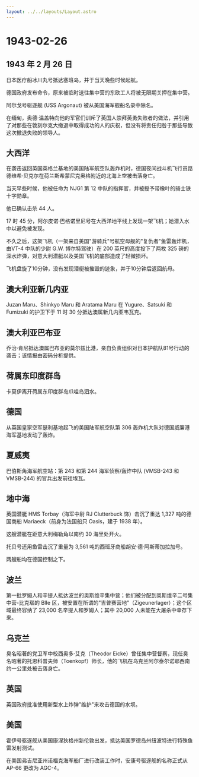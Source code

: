 ```yaml
---
layout: ../../layouts/Layout.astro
---
```


# 1943-02-26

## 1943 年 2 月 26 日

日本医疗船冰川丸号抵达塞班岛，并于当天晚些时候起航。

德国政府发布命令，原来被临时送往集中营的东欧工人将被无限期关押在集中营。

阿尔戈号驱逐舰 (USS Argonaut) 被从美国海军舰船名录中除名。

在缅甸，奥德·温盖特向他的军官们训斥了英国人崇拜英勇失败者的做法，并引用了对那些在敦刻尔克大撤退中取得成功的人的庆祝，但没有将责任归咎于那些导致这次撤退失败的领导人。

## 大西洋

在袭击返回英国英格兰基地的美国陆军航空队轰炸机时，德国夜间战斗机飞行员路德维希·贝克尔在荷兰斯希蒙尼克奥格附近的北海上空被击落身亡。

当天早些时候，他被任命为 NJG1 第 12
中队的指挥官，并被授予带橡叶的骑士铁十字勋章。

他已确认击杀 44 人。

17 时 45
分，阿尔皮诺·巴格诺里尼号在大西洋地平线上发现一架飞机；她潜入水中以避免被发现。

不久之后，这架飞机（一架来自美国"游骑兵"号航空母舰的"复仇者"鱼雷轰炸机，由VT-4
中队的少尉 G.W. 博尔特驾驶）在 200 英尺的高度投下了两枚 325
磅的深水炸弹，对意大利潜艇以及美国飞机的底部造成了轻微损坏。

飞机盘旋了10分钟，没有发现潜艇被摧毁的迹象，并于10分钟后返回航母。

## 澳大利亚新几内亚

Juzan Maru、Shinkyo Maru 和 Aratama Maru 在 Yugure、Satsuki 和 Fumizuki
的护卫下于 11 时 30 分抵达澳属新几内亚韦瓦克。

## 澳大利亚巴布亚

乔治·肯尼抵达澳属巴布亚的莫尔兹比港，亲自负责组织对日本护航队81号行动的袭击；该情报由密码分析提供。

## 荷属东印度群岛

卡莫伊离开荷属东印度群岛爪哇岛泗水。

## 德国

从英国皇家空军瑟利基地起飞的美国陆军航空队第 306
轰炸机大队对德国威廉港海军基地发动了轰炸。

## 夏威夷

巴伯斯角海军航空站：第 243 和第 244 海军侦察/轰炸中队 (VMSB-243 和
VMSB-244) 的官兵出发前往埃瓦。

## 地中海

英国潜艇 HMS Torbay（海军中尉 RJ Clutterbuck 饰）击沉了重达 1,327
吨的德国商船 Mariaeck（前身为法国船只 Oasis，建于 1938 年）。

这艘潜艇在距意大利梅勒角以南约 30 海里处开火。

托贝号还用鱼雷击沉了重量为 3,561 吨的西班牙商船胡安·德·阿斯蒂加拉加号。

两艘船均在德国控制之下。

## 波兰

第一批罗姆人和辛提人抵达波兰的奥斯维辛集中营；他们被分配到奥斯维辛二号集中营-比克瑙的
BIIe 区，被安置在所谓的"吉普赛营地"（Zigeunerlager）；这个区域最终容纳了
23,000 名辛提人和罗姆人；其中 20,000 人未能在大屠杀中幸存下来。

## 乌克兰

臭名昭著的党卫军中校西奥多·艾克（Theodor
Eicke）曾任集中营督察，现任臭名昭著的托恩科普夫师（Toenkopf）师长，他的飞机在乌克兰阿尔泰尔诺耶西南约一公里处被击落身亡。

## 英国

英国政府批准使用新型水上炸弹"维护"来攻击德国的水坝。

## 美国

霍伊号驱逐舰从美国康涅狄格州新伦敦出发，抵达美国罗德岛州纽波特进行特殊鱼雷发射测试。

在美国弗吉尼亚州诺福克海军船厂进行改装工作时，安康号驱逐舰的名称正式从
AP-66 更改为 AGC-4。